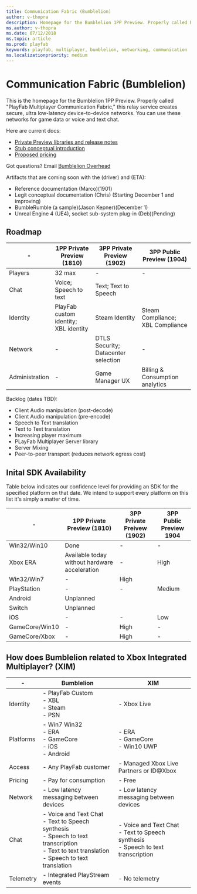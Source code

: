 ```yaml
---
title: Communication Fabric (Bumblelion)
author: v-thopra
description: Homepage for the Bumblelion 1PP Preview. Properly called PlayFab Multiplayer Communication Fabric.
ms.author: v-thopra
ms.date: 07/12/2018
ms.topic: article
ms.prod: playfab
keywords: playfab, multiplayer, bumblelion, networking, communication
ms.localizationpriority: medium
---
```


# Communication Fabric (Bumblelion)

This is the homepage for the Bumblelion 1PP Preview. Properly called "PlayFab Multiplayer Communication Fabric," this relay service creates secure, ultra low-latency device-to-device networks. You can use these networks for game data or voice and text chat.

Here are current docs:

- [Private Preview libraries and release notes](./bmb-quickstart.md)
- [Stub conceptual introduction](./intro-to-networking.md)
- [Proposed pricing](./pricing.md)

Got questions? Email [Bumblelion Overhead](mailto:bumblelionoverhead@microsoft.com)

Artifacts that are coming soon with the (driver) and (ETA):

- Reference documentation (Marco)(1901)
- Legit conceptual documentation (Chris) (Starting December 1 and improving)
- BumbleRumble (a sample)(Jason Kepner)(December 1)
- Unreal Engine 4 (UE4), socket sub-system plug-in (Deb)(Pending)


## Roadmap

|-|1PP Private Preview (1810)|3PP Private Preview (1902)|3PP Public Preview (1904)|
|-|-|-|-|
|Players|32 max|-|-|
|Chat|Voice; Speech to text|Text; Text to Speech||
|Identity|PlayFab custom identity; XBL identity|Steam Identity|Steam Compliance; XBL Compliance|
|Network|-|DTLS Security; Datacenter selection|-|
|Administration|-|Game Manager UX | Billing & Consumption analytics|

Backlog (dates TBD):

- Client Audio manipulation (post-decode)
- Client Audio manipulation (pre-encode)
- Speech to Text translation
- Text to Text translation
- Increasing player maximum
- PLayFab Multiplayer Server library
- Server Mixing
- Peer-to-peer transport (reduces network egress cost)


## Inital SDK Availability

Table below indicates our confidence level for providing an SDK for the specified platform on that date. We intend to support every platform on this list it's simply a matter of time.

|-|1PP Private Preview (1810)|3PP Private Preivew (1902)|3PP Public Preview 1904|
|-|-|-|-|
|Win32/Win10|Done|-|-|
|Xbox ERA|Available today without hardware acceleration|-|High|
|Win32/Win7|-|High||
|PlayStation|-|-|Medium|
|Android|Unplanned|
|Switch|Unplanned|
|iOS|-|-|Low|
|GameCore/Win10|-|High|-|
|GameCore/Xbox|-|High|-|

## How does Bumblelion related to Xbox Integrated Multiplayer? (XIM)

|-|Bumblelion | XIM |
|-|-|-|
|Identity|- PlayFab Custom <br> - XBL <br> - Steam <br> - PSN <br> |- Xbox Live|
|Platforms|- Win7 Win32 <br> - ERA <br> - GameCore <br> - iOS <br> - Android|- ERA <br> - GameCore <br> - Win10 UWP|
|Access|- Any PlayFab customer |- Managed Xbox Live Partners or ID@Xbox|
|Pricing|- Pay for consumption |- Free|
|Network|- Low latency messaging between devices | - Low latency messaging between devices |
|Chat|- Voice and Text Chat <br> - Text to Speech synthesis <br> - Speech to text transcription <br> - Text to text translation <br> - Speech to text translation |- Voice and Text Chat <br> - Text to Speech synthesis <br> - Speech to text transcription |
|Telemetry| - Integrated PlayStream events | - No telemetry |

